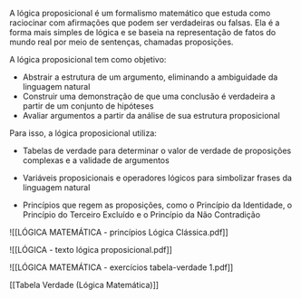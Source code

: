 A lógica proposicional é um formalismo matemático que estuda como raciocinar com afirmações que podem ser verdadeiras ou falsas. Ela é a forma mais simples de lógica e se baseia na representação de fatos do mundo real por meio de sentenças, chamadas proposições. 

A lógica proposicional tem como objetivo:

- Abstrair a estrutura de um argumento, eliminando a ambiguidade da linguagem natural 
- Construir uma demonstração de que uma conclusão é verdadeira a partir de um conjunto de hipóteses 
- Avaliar argumentos a partir da análise de sua estrutura proposicional 

Para isso, a lógica proposicional utiliza:

- Tabelas de verdade para determinar o valor de verdade de proposições complexas e a validade de argumentos 

- Variáveis proposicionais e operadores lógicos para simbolizar frases da linguagem natural 

- Princípios que regem as proposições, como o Princípio da Identidade, o Princípio do Terceiro Excluído e o Princípio da Não Contradição

![[LÓGICA MATEMÁTICA - princípios Lógica Clássica.pdf]]

![[LÓGICA - texto lógica proposicional.pdf]]

![[LÓGICA MATEMÁTICA -  exercícios tabela-verdade 1.pdf]]

[[Tabela Verdade (Lógica Matemática)]]